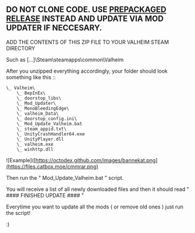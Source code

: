 ## DO NOT CLONE CODE. USE [PREPACKAGED RELEASE](https://github.com/redrott/valheim-mod-sync/releases) INSTEAD AND UPDATE VIA MOD UPDATER IF NECCESARY.

ADD THE CONTENTS OF THIS ZIP FILE TO YOUR VALHEIM STEAM DIRECTORY

Such as [...]\Steam\steamapps\common\Valheim

After you unzipped everything accordingly, your folder should look something like this ::

```
\_ Valheim\
    \_ BepInEx\
    \_ doorstop_libs\
    \_ Mod_Updater\
    \_ MonoBleedingEdge\
    \_ valheim_Data\
    \_ doorstop_config.ini\
    \_ Mod_Update_Valheim.bat
    \_ steam_appid.txt\
    \_ UnityCrashHandler64.exe
    \_ UnityPlayer.dll
    \_ valheim.exe
    \_ winhttp.dll
```
![Example]([https://octodex.github.com/images/bannekat.png](https://files.catbox.moe/cmmrar.png)



Then run the " Mod_Update_Valheim.bat " script.

You will receive a list of all newly downloaded files and then it 
should read " #### FINISHED UPDATE #### "

Everytime you want to update all the mods ( or remove old ones ) just run the script!

:)
